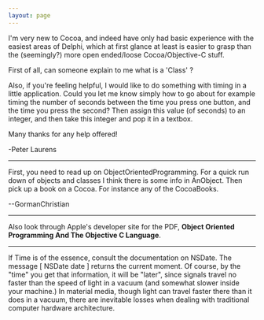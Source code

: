 ```yaml
---
layout: page
---
```


I'm very new to Cocoa, and indeed have only had basic experience with the easiest areas of Delphi, which at first glance at least is easier to grasp than the (seemingly?) more open ended/loose Cocoa/Objective-C stuff. 

First of all, can someone explain to me what is a 'Class' ?

Also, if you're feeling helpful, I would like to do something with timing in a little application. Could you let me know simply how to go about for example timing the number of seconds between the time you press one button, and the time you press the second? Then assign this value (of seconds) to an integer, and then take this integer and pop it in a textbox.

Many thanks for any help offered!

-Peter Laurens

----

First, you need to read up on ObjectOrientedProgramming. For a quick run down of objects and classes I think there is some info in AnObject. Then pick up a book on a Cocoa. For instance any of the CocoaBooks.

--GormanChristian

----

Also look through Apple's developer site for the PDF, **Object Oriented Programming And The Objective C Language**.

----

If  Time is of the essence, consult the documentation on NSDate. The message [ NSDate date ] returns the current moment. Of course, by the "time" you get that information, it will be "later", since signals travel no faster than the speed of light in a vacuum (and somewhat slower inside your  machine.) In material media, though light can travel faster there than it does in a vacuum, there are inevitable losses when dealing with traditional computer hardware architecture.
